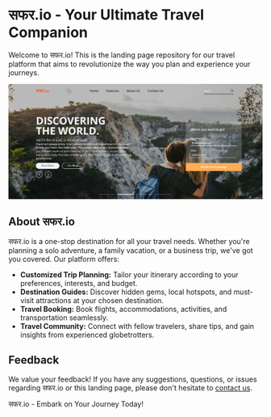 # सफर.io - Your Ultimate Travel Companion

Welcome to सफर.io! This is the landing page repository for our travel platform that aims to revolutionize the way you plan and experience your journeys.

![सफर.io Landing Page Screenshot](Screenshot.png)

## About सफर.io

सफर.io is a one-stop destination for all your travel needs. Whether you're planning a solo adventure, a family vacation, or a business trip, we've got you covered. Our platform offers:

- **Customized Trip Planning:** Tailor your itinerary according to your preferences, interests, and budget.
- **Destination Guides:** Discover hidden gems, local hotspots, and must-visit attractions at your chosen destination.
- **Travel Booking:** Book flights, accommodations, activities, and transportation seamlessly.
- **Travel Community:** Connect with fellow travelers, share tips, and gain insights from experienced globetrotters.


## Feedback

We value your feedback! If you have any suggestions, questions, or issues regarding सफर.io or this landing page, please don't hesitate to [contact us](mailto:feedback@सफर.io).



सफर.io - Embark on Your Journey Today!
